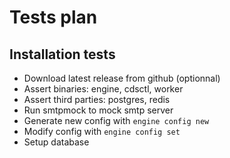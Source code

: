 # Tests plan

## Installation tests

+ Download latest release from github (optionnal)
+ Assert binaries: engine, cdsctl, worker
+ Assert third parties: postgres, redis
+ Run smtpmock to mock smtp server
+ Generate new config with `engine config new`
+ Modify config with `engine config set`
+ Setup database
